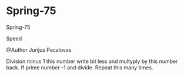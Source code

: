 # Spring-75
Spring-75

Speed 

@Author Jurijus Pacalovas

Division minus 1 this number write bit less and multyply by this number back. If prime number -1 and divide. Repeat this many times.

